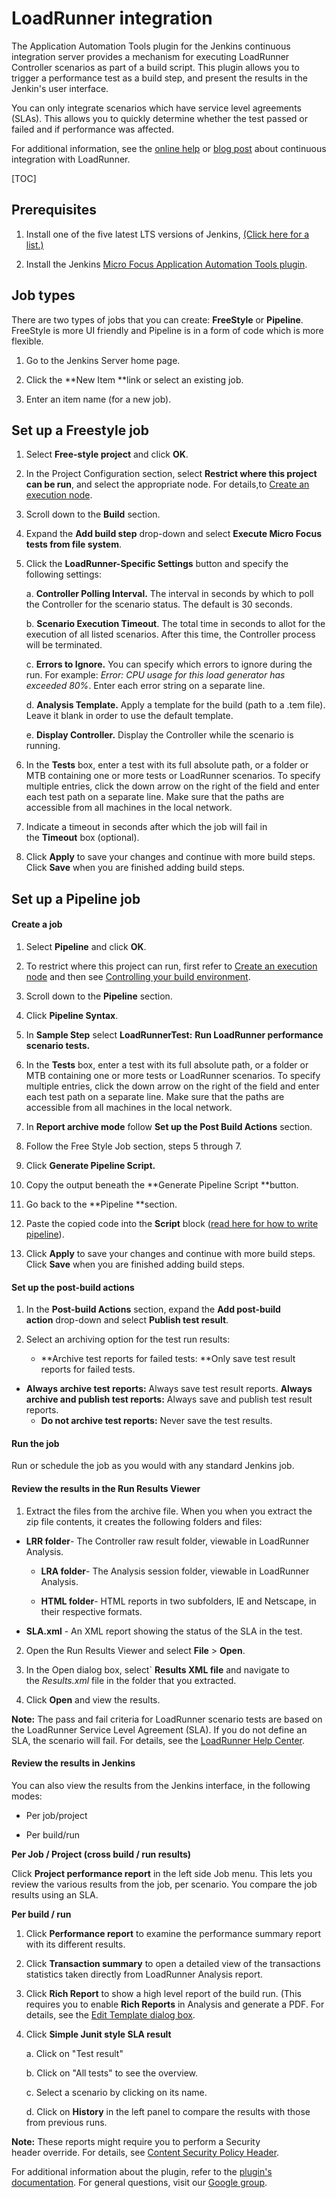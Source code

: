 # LoadRunner integration

The Application Automation Tools plugin for the Jenkins continuous integration server provides a mechanism for executing LoadRunner Controller scenarios as part of a build script. This plugin allows you to trigger a performance test as a build step, and present the results in the Jenkin\'s user interface.

You can only integrate scenarios which have service level agreements (SLAs). This allows you to quickly determine whether the test passed or failed and if performance was affected.

For additional information, see the [online help](https://admhelp.microfocus.com/lr/en/latest/help/WebHelp/Content/Controller/c_jenkins.htm) or [blog post](https://community.softwaregrp.com/t5/LoadRunner-and-Performance/Continuous-Performance-Testing-Using-Jenkins-CI-CD-Pipelines/ba-p/220264#.WjZnXN-WaUl) about continuous integration with LoadRunner.

[TOC]



## Prerequisites

1.  Install one of the five latest LTS versions of Jenkins, [(Click here for a list.)](https://jenkins.io/changelog-stable/)
    
2.  Install the Jenkins [Micro Focus Application Automation Tools plugin](https://plugins.jenkins.io/hp-application-automation-tools-plugin).

## Job types

There are two types of jobs that you can create: **FreeStyle** or **Pipeline**. FreeStyle is more UI friendly and Pipeline is in a form of code which is more flexible.

1.  Go to the Jenkins Server home page.

2.  Click the **New Item **link or select an existing job.

3.  Enter an item name (for a new job).

## Set up a Freestyle job

1.  Select **Free-style project** and click **OK**.

2.  In the Project Configuration section, select **Restrict where this
    project can be run**, and select the appropriate node. For details,to [Create an execution
    node](README.md#create-an-execution-node).
    
3. Scroll down to the **Build** section.

4. Expand the **Add build step** drop-down and select **Execute Micro Focus tests from file system**.

5. Click the **LoadRunner-Specific Settings** button and specify the following settings:

   a.  **Controller Polling Interval.** The interval in seconds by which to poll the Controller for the scenario status. The default is 30 seconds.

   b.  **Scenario Execution Timeout**. The total time in seconds to allot for the execution of all listed scenarios. After this time, the Controller process will be terminated.

   c.  **Errors to Ignore.** You can specify which errors to ignore during the run. For example: *Error: CPU usage for this load  generator has exceeded 80%*. Enter each error string on a separate line.

   d.  **Analysis Template.** Apply a template for the build (path to a .tem file). Leave it blank in order to use the default template.

   e.  **Display Controller.** Display the Controller while the scenario is running.

6. In the **Tests** box, enter a test with its full absolute path, or a folder or MTB containing one or more tests or LoadRunner scenarios. To specify multiple entries, click the down arrow on the right of the field and enter each test path on a separate line. Make sure that the paths are accessible from all machines in the local network.

7. Indicate a timeout in seconds after which the job will fail in the **Timeout** box (optional). 

8. Click **Apply** to save your changes and continue with more build steps. Click **Save** when you are finished adding build steps.

## Set up a Pipeline job

#### Create a job

1.  Select **Pipeline** and click **OK**.

2.  To restrict where this project can run, first refer to [Create an execution
    node](README.md#create-an-execution-node) and then see [Controlling your build environment](https://github.com/jenkinsci/pipeline-model-definition-plugin/wiki/Controlling-your-build-environment).
    
3.  Scroll down to the **Pipeline** section.

4.  Click **Pipeline Syntax**.

5.  In **Sample Step** select **LoadRunnerTest:** **Run LoadRunner
    performance scenario tests.**

6.  In the **Tests** box, enter a test with its full absolute path, or a folder or MTB containing one or more tests or LoadRunner scenarios. To specify multiple entries, click the down arrow on the right of the field and enter each test path on a separate line. Make sure that the paths are accessible from all machines in the local network.
    
7.  In **Report archive mode** follow **Set up the Post Build
    Actions** section.

8.  Follow the Free Style Job section, steps 5 through 7.

9.  Click **Generate Pipeline Script.**

10. Copy the output beneath the **Generate Pipeline Script **button.

11. Go back to the **Pipeline **section.

12. Paste the copied code into the **Script** block ([read here for how to write
    pipeline](https://jenkins.io/doc/book/pipeline/getting-started/)).
    
13.  Click **Apply** to save your changes and continue with more build steps. Click **Save** when you are finished adding build steps.

#### Set up the post-build actions

1.  In the **Post-build Actions** section, expand the **Add post-build action** drop-down and select **Publish test result**.
    
2.  Select an archiving option for the test run results:

    -   **Archive test reports for failed tests: **Only save test result reports for failed tests.
        
-   **Always archive test reports:** Always save test result reports.
        **Always archive and publish test reports:** Always save and publish test result reports.
    -   **Do not archive test reports:** Never save the test results.

#### Run the job

Run or schedule the job as you would with any standard Jenkins job.

#### Review the results in the Run Results Viewer  

1.  Extract the files from the archive file. When you when you extract the zip file contents, it creates the following folders and files:
    
-   **LRR folder**- The Controller raw result folder, viewable in LoadRunner Analysis.    
    -   **LRA folder**- The Analysis session folder, viewable in LoadRunner Analysis.
    
    -   **HTML folder**- HTML reports in two subfolders, IE and Netscape, in their respective formats.
    
-   **SLA.xml** - An XML report showing the status of the SLA in the test.
    
2.  Open the Run Results Viewer and select **File** \> **Open**.

3.  In the Open dialog box, select\` **Results XML file** and navigate to the *Results.xml* file in the folder that you extracted.
    
4.  Click **Open** and view the results.

**Note:** The pass and fail criteria for LoadRunner scenario tests are based on the LoadRunner Service Level Agreement (SLA). If you do not define an SLA, the scenario will fail. For details, see the [LoadRunner Help Center](https://admhelp.microfocus.com/lr/).

#### Review the results in Jenkins  

You can also view the results from the Jenkins interface, in the following modes:

-   Per job/project

-   Per build/run

**Per Job / Project (cross build / run results)**

Click **Project performance report** in the left side Job menu. This lets you review the various results from the job, per scenario. You compare the job results using an SLA.

**Per build / run** 

1.  Click **Performance report** to examine the performance summary report with its different results.
    
2.  Click **Transaction summary** to open a detailed view of the transactions statistics taken directly from LoadRunner Analysis report.
    
3.  Click **Rich Report** to show a high level report of the build run. (This requires you to enable **Rich Reports** in Analysis and generate a PDF. For details, see the [Edit Template dialog box](https://admhelp.microfocus.com/lr/en/latest/help/WebHelp/Content/Analysis/102150_ui_template_dialog.htm).
    
4.  Click **Simple Junit style SLA result**

    a.  Click on "Test result"

    b.  Click on "All tests" to see the overview.

    c.  Select a scenario by clicking on its name.

    d.  Click on **History** in the left panel to compare the results with those from previous runs.

**Note:** These reports might require you to perform a Security
header override. For details, see [Content Security Policy Header](README.md#content-security-policy-header).

For additional information about the plugin, refer to the [plugin's documentation](README.md).
For general questions, visit our [Google group](https://groups.google.com/forum/#!forum/micro-focus-application-automation-tools-plugin).